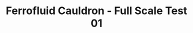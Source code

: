 ---
layout: default
category: bts
tags: ["ferrofluid","RaspberryPi","magnets","servos"]
video: "https://player.vimeo.com/video/125402737?badge=0&amp;autopause=0&amp;player_id=0&amp;app_id=72231"
title: "Ferrofluid Cauldron - Full Scale Test 01"
thumbnail: "https://i.vimeocdn.com/video/515488265_295x166.jpg?r=pad"
---